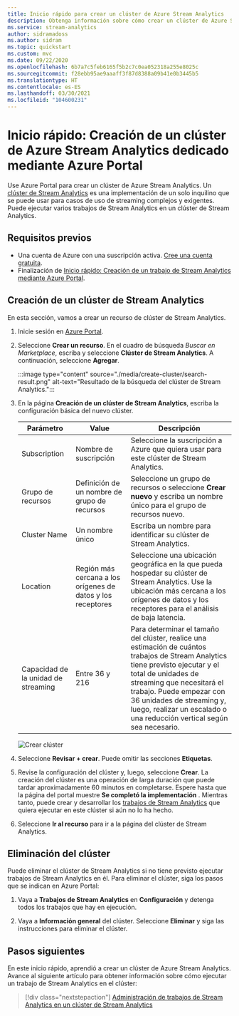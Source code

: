 ```yaml
---
title: Inicio rápido para crear un clúster de Azure Stream Analytics
description: Obtenga información sobre cómo crear un clúster de Azure Stream Analytics.
ms.service: stream-analytics
author: sidramadoss
ms.author: sidram
ms.topic: quickstart
ms.custom: mvc
ms.date: 09/22/2020
ms.openlocfilehash: 6b7a7c5feb6165f5b2c7c0ea052318a255e8025c
ms.sourcegitcommit: f28ebb95ae9aaaff3f87d8388a09b41e0b3445b5
ms.translationtype: HT
ms.contentlocale: es-ES
ms.lasthandoff: 03/30/2021
ms.locfileid: "104600231"
---
```

# <a name="quickstart-create-a-dedicated-azure-stream-analytics-cluster-using-azure-portal"></a>Inicio rápido: Creación de un clúster de Azure Stream Analytics dedicado mediante Azure Portal

Use Azure Portal para crear un clúster de Azure Stream Analytics. Un [clúster de Stream Analytics](cluster-overview.md) es una implementación de un solo inquilino que se puede usar para casos de uso de streaming complejos y exigentes. Puede ejecutar varios trabajos de Stream Analytics en un clúster de Stream Analytics.

## <a name="prerequisites"></a>Requisitos previos

* Una cuenta de Azure con una suscripción activa. [Cree una cuenta gratuita](https://azure.microsoft.com/free/?WT.mc_id=A261C142F).
* Finalización de [Inicio rápido: Creación de un trabajo de Stream Analytics mediante Azure Portal](stream-analytics-quick-create-portal.md).

## <a name="create-a-stream-analytics-cluster"></a>Creación de un clúster de Stream Analytics

En esta sección, vamos a crear un recurso de clúster de Stream Analytics.

1. Inicie sesión en [Azure Portal](https://portal.azure.com).

1. Seleccione **Crear un recurso**. En el cuadro de búsqueda *Buscar en Marketplace*, escriba y seleccione **Clúster de Stream Analytics**. A continuación, seleccione **Agregar**.

   :::image type="content" source="./media/create-cluster/search-result.png" alt-text="Resultado de la búsqueda del clúster de Stream Analytics.":::

1. En la página **Creación de un clúster de Stream Analytics**, escriba la configuración básica del nuevo clúster.

   |Parámetro|Value|Descripción |
   |---|---|---|
   |Subscription|Nombre de suscripción|Seleccione la suscripción a Azure que quiera usar para este clúster de Stream Analytics. |
   |Grupo de recursos|Definición de un nombre de grupo de recursos|Seleccione un grupo de recursos o seleccione **Crear nuevo** y escriba un nombre único para el grupo de recursos nuevo. |
   |Cluster Name|Un nombre único|Escriba un nombre para identificar su clúster de Stream Analytics.|
   |Location|Región más cercana a los orígenes de datos y los receptores|Seleccione una ubicación geográfica en la que pueda hospedar su clúster de Stream Analytics. Use la ubicación más cercana a los orígenes de datos y los receptores para el análisis de baja latencia.|
   |Capacidad de la unidad de streaming|Entre 36 y 216 |Para determinar el tamaño del clúster, realice una estimación de cuántos trabajos de Stream Analytics tiene previsto ejecutar y el total de unidades de streaming que necesitará el trabajo. Puede empezar con 36 unidades de streaming y, luego, realizar un escalado o una reducción vertical según sea necesario.|

   ![Crear clúster](./media/create-cluster/create-cluster.png)

1. Seleccione **Revisar + crear**. Puede omitir las secciones **Etiquetas**.

1. Revise la configuración del clúster y, luego, seleccione **Crear**. La creación del clúster es una operación de larga duración que puede tardar aproximadamente 60 minutos en completarse. Espere hasta que la página del portal muestre **Se completó la implementación** . Mientras tanto, puede crear y desarrollar los [trabajos de Stream Analytics](stream-analytics-quick-create-portal.md#create-a-stream-analytics-job) que quiera ejecutar en este clúster si aún no lo ha hecho.

1. Seleccione **Ir al recurso** para ir a la página del clúster de Stream Analytics.

## <a name="delete-your-cluster"></a>Eliminación del clúster

Puede eliminar el clúster de Stream Analytics si no tiene previsto ejecutar trabajos de Stream Analytics en él. Para eliminar el clúster, siga los pasos que se indican en Azure Portal:

1. Vaya a **Trabajos de Stream Analytics** en **Configuración** y detenga todos los trabajos que hay en ejecución.

1. Vaya a **Información general** del clúster. Seleccione **Eliminar** y siga las instrucciones para eliminar el clúster.

## <a name="next-steps"></a>Pasos siguientes

En este inicio rápido, aprendió a crear un clúster de Azure Stream Analytics. Avance al siguiente artículo para obtener información sobre cómo ejecutar un trabajo de Stream Analytics en el clúster:

> [!div class="nextstepaction"]
> [Administración de trabajos de Stream Analytics en un clúster de Stream Analytics](manage-jobs-cluster.md)
